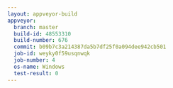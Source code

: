 ```yaml
---
layout: appveyor-build
appveyor:
  branch: master
  build-id: 48553310
  build-number: 676
  commit: b09b7c3a214387da5b7df25f0a094dee942cb501
  job-id: weyky0f59usqnwqk
  job-number: 4
  os-name: Windows
  test-result: 0
---
```

